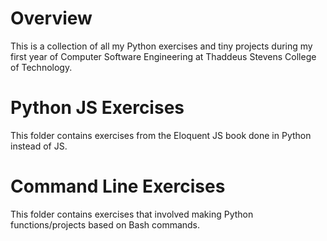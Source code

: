 # Overview
This is a collection of all my Python exercises and tiny projects during my first year of Computer Software Engineering at Thaddeus Stevens College of Technology.

# Python JS Exercises
This folder contains exercises from the Eloquent JS book done in Python instead of JS.

# Command Line Exercises
This folder contains exercises that involved making Python functions/projects based on Bash commands.
